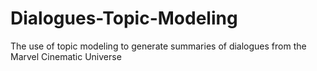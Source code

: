 # Dialogues-Topic-Modeling
The use of topic modeling to generate summaries of dialogues from the Marvel Cinematic Universe
